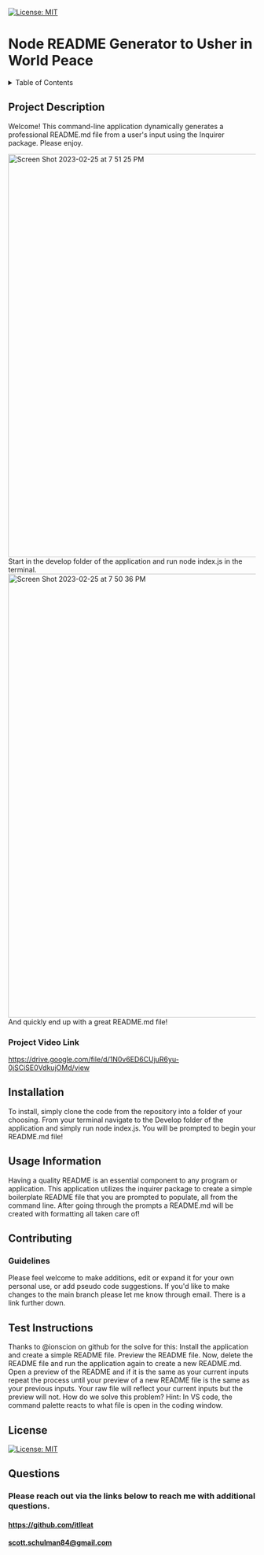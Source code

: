  [![License: MIT](https://img.shields.io/badge/License-MIT-blue.svg)](https://opensource.org/licenses/MIT "Click to view the MIT License on opensource.org")
  
  # Node README Generator to Usher in World Peace 

<details>
  <summary>Table of Contents</summary>
  <ol>
  <li><a href="#project-description">Project Description</a></li>
  <li><a href="#installation">Installation</a></li>
    <li><a href="#usage-information">Usage</a></li>
    <li><a href="#contributing">Contributing</a></li>
    <li><a href="#test-instructions">Testing</a></li>
    <li><a href="#license">License</a></li>
    <li><a href="#questions">Questions</a></li>
  </ol>
</details>

## Project Description
Welcome! This command-line application dynamically generates a professional README.md file from a user's input using the Inquirer package. Please enjoy.

<img width="819" alt="Screen Shot 2023-02-25 at 7 51 25 PM" src="https://user-images.githubusercontent.com/118778670/221389625-c4c3ee79-22a6-47a8-a142-325734c307a0.png">
Start in the develop folder of the application and run node index.js in the terminal.

<img width="902" alt="Screen Shot 2023-02-25 at 7 50 36 PM" src="https://user-images.githubusercontent.com/118778670/221389745-7d33ca5f-a602-4485-866c-c7342a5019e9.png">
And quickly end up with a great README.md file!

### Project Video Link
https://drive.google.com/file/d/1N0v6ED6CUjuR6yu-0jSCiSE0VdkujOMd/view
## Installation
To install, simply clone the code from the repository into a folder of your choosing. From your terminal navigate to the Develop folder of the application and simply run node index.js. You will be prompted to begin your README.md file!
## Usage Information
Having a quality README is an essential component to any program or application. This  application utilizes the inquirer package to create a simple boilerplate README file that you are prompted to populate, all from the command line. After going through the prompts a README.md will be created with formatting all taken care of!
## Contributing
### Guidelines
Please feel welcome to make additions, edit or expand it for your own personal use, or add pseudo code suggestions. If you'd like to make changes to the main branch please let me know through email. There is a link further  down.
## Test Instructions
Thanks to @ionscion on github for the solve for this: Install the application and create a simple README file. Preview the README file. Now, delete the README file and run the application again to create a new README.md. Open a preview of the README and if it is the same as your current inputs repeat the process until your preview of a new README file is the same as your previous inputs. Your raw file will reflect your current inputs but the preview will not. How do we solve this problem? Hint:  In VS code, the command palette reacts to what file is open in the coding window.
## License
[![License: MIT](https://img.shields.io/badge/License-MIT-blue.svg)](https://opensource.org/licenses/MIT "Click to view the MIT License on opensource.org")
## Questions

### Please reach out via the links below to reach me with additional questions.

#### https://github.com/itlleat
#### scott.schulman84@gmail.com
